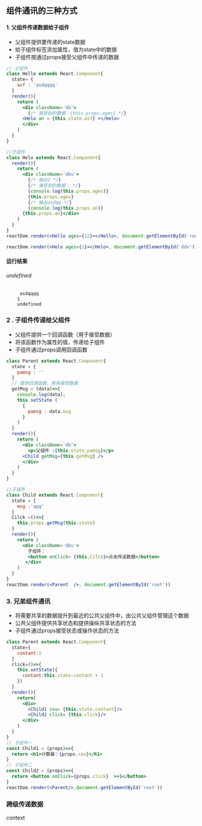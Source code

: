 ## 组件通讯的三种方式

#### 1. 父组件传递数据给子组件

 - 父组件提供要传递的state数据
 - 给子组件标签添加属性，值为state中的数据
 - 子组件按通过props接受父组件中传递的数据

```jsx
// 父组件
class Hello extends React.Component{
  state= {
    asf : 'asdqqqq'
  }
  render(){
    return (
      <div className='db'>
        {/* 接受到的数据：{this.props.ages} */}
      <Helo an = {this.state.asf} ></Helo>
      </div>
    )
  }
}

//子组件
class Helo extends React.Component{
  render(){
    return (
      <div className='dbv'>
        {/* 输出1 */}
        {/* 接受到的数据： */}
        {console.log(this.props.ages)} 
        {this.props.ages} 
        {/* 输出asdqq */}
        {console.log(this.props.an)}
      {this.props.an}</div>
    )
  }
}
reactDom.render(<Hello ages={12}></Hello>, document.getElementById('root'))

reactDom.render(<Helo ages={1}></Helo>, document.getElementById('ddv'))
```

#### 运行结果	

###### 		undefined
		 asdqqqq
		1
		undefined

### 2 . 子组件传递给父组件

- 父组件提供一个回调函数（用于接受数据）
- 将该函数作为属性的值，传递给子组件
- 子组件通过props调用回调函数

```jsx
class Parent extends React.Component{
  state = {
    pamsg : ''
  }
  // 提供回调函数，用来接受数据
  getMsg = (data)=>{
    console.log(data);
    this.setState (
      {
        pamsg : data.msg
      }
    )
  }
  render(){
    return (
      <div className='db'>
        <p>父组件 :{this.state.pamsg}</p>
      <Child getMsg={this.getMsg} />
      </div>
    )
  }
}

//子组件
class Child extends React.Component{
  state = {
    msg :'qqq'
  }
  Cilck =()=>{
    this.props.getMsg(this.state)
  }
  render(){
    return (
      <div className='dbv'>
        子组件：
        <button onClick= {this.Cilck}>点击传送数据</button>
       </div>
    )
  }
}
reactDom.render(<Parent  />, document.getElementById('root'))
```

### 3. 兄弟组件通讯

- 将需要共享的数据提升到最近的公共父组件中，由公共父组件管理这个数据
- 公共父组件提供共享状态和提供操纵共享状态的方法
- 子组件通过props接受状态或操作状态的方法

```jsx
class Parent extends React.Component{
  state={
    contant:1
  }
  click=()=>{
    this.setState({
      contant:this.state.contant + 1
    })
  }
  render(){
    return(
      <div>
        <Child1 cou= {this.state.contant}/>
        <Child2 click= {this.click}/>
      </div>
    )
  }
}
// 子组件一
const Child1 = (props)=>{
  return <h1>计数器：{props.cou}</h1>
}
// 子组件二
const Child2 = (props)=>{
  return <button onClick={props.click}  >+1</button>
}
reactDom.render(<Parent/>,document.getElementById('root'))
```

### 跨级传递数据 

context
